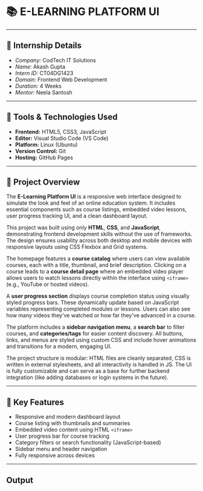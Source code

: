 # 📚 E-LEARNING PLATFORM UI

---

## 🏢 Internship Details

- *Company:* CodTech IT Solutions  
- *Name:* Akash Gupta  
- *Intern ID:* CT04DG1423 
- *Domain:* Frontend Web Development  
- *Duration:* 4 Weeks  
- *Mentor:* Neela Santosh

---

## 🧰 Tools & Technologies Used

- **Frontend:** HTML5, CSS3, JavaScript  
- **Editor:** Visual Studio Code (VS Code)  
- **Platform:** Linux (Ubuntu)  
- **Version Control:** Git  
- **Hosting:** GitHub Pages

---

## 📝 Project Overview

The **E-Learning Platform UI** is a responsive web interface designed to simulate the look and feel of an online education system. It includes essential components such as course listings, embedded video lessons, user progress tracking UI, and a clean dashboard layout.

This project was built using only **HTML**, **CSS**, and **JavaScript**, demonstrating frontend development skills without the use of frameworks. The design ensures usability across both desktop and mobile devices with responsive layouts using CSS Flexbox and Grid systems.

The homepage features a **course catalog** where users can view available courses, each with a title, thumbnail, and brief description. Clicking on a course leads to a **course detail page** where an embedded video player allows users to watch lessons directly within the interface using `<iframe>` (e.g., YouTube or hosted videos).

A **user progress section** displays course completion status using visually styled progress bars. These dynamically update based on JavaScript variables representing completed modules or lessons. Users can also see how many videos they’ve watched or how far they’ve advanced in a course.

The platform includes a **sidebar navigation menu**, a **search bar** to filter courses, and **categories/tags** for easier content discovery. All buttons, links, and menus are styled using custom CSS and include hover animations and transitions for a modern, engaging UI.

The project structure is modular: HTML files are cleanly separated, CSS is written in external stylesheets, and all interactivity is handled in JS. The UI is fully customizable and can serve as a base for further backend integration (like adding databases or login systems in the future).

---

## 🎨 Key Features

- Responsive and modern dashboard layout  
- Course listing with thumbnails and summaries  
- Embedded video content using HTML `<iframe>`  
- User progress bar for course tracking  
- Category filters or search functionality (JavaScript-based)  
- Sidebar menu and header navigation  
- Fully responsive across devices

---

## Output
